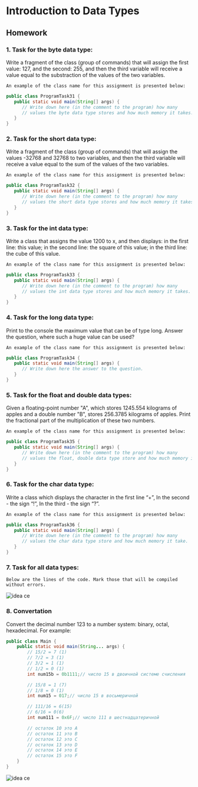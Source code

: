 # Introduction to Data Types

## Homework

### 1. Task for the byte data type:
   Write a fragment of the class (group of commands) that will assign 
   the first value: ​​127, and the second: 255, 
   and then the third variable will receive a value 
   equal to the substraction of the values ​​of the two variables.
    
    An example of the class name for this assignment is presented below:   
```java
public class ProgramTask31 {
   public static void main(String[] args) {
      // Write down here (in the comment to the program) how many 
      // values ​​the byte data type stores and how much memory it takes.
   }
}
```  
### 2. Task for the short data type:
   Write a fragment of the class (group of commands) that will assign 
   the values ​​-32768 and 32768 to two variables, 
   and then the third variable will receive a value 
   equal to the sum of the values ​​of the two variables.
    
    An example of the class name for this assignment is presented below:   
```java
public class ProgramTask32 {
   public static void main(String[] args) {
      // Write down here (in the comment to the program) how many 
      // values ​​the short data type stores and how much memory it takes.
   }
}
```    
### 3. Task for the int data type:
    
   Write a class that assigns the value 1200 to x, and then displays: 
   in the first line: this value; 
   in the second line: the square of this value; 
   in the third line: the cube of this value.
    
    An example of the class name for this assignment is presented below:   
```java
public class ProgramTask33 {
   public static void main(String[] args) {
      // Write down here (in the comment to the program) how many 
      // values ​​the int data type stores and how much memory it takes.
   }
}
```    
### 4. Task for the long data type:
    
   Print to the console the maximum value that can be of type long.
   Answer the question, where such a huge value can be used?
    
    An example of the class name for this assignment is presented below:   
```java
public class ProgramTask34 {
   public static void main(String[] args) {
      // Write down here the answer to the question.
   }
}
```    
### 5. Task for the float and double data types:
   Given a floating-point number "A", which stores 1245.554 kilograms of apples and a double number "B", 
   stores 256.3785 kilograms of apples.
   Print the fractional part of the multiplication of these two numbers.
    
    An example of the class name for this assignment is presented below:   
```java
public class ProgramTask35 {
   public static void main(String[] args) {
      // Write down here (in the comment to the program) how many 
      // values ​​the float, double data type store and how much memory it take.
   }
}
```  
### 6. Task for the char data type:
   Write a class which displays the character in the first line
   “+”, In the second - the sign “!”, In the third - the sign “?”.
    
    An example of the class name for this assignment is presented below:   
```java
public class ProgramTask36 {
   public static void main(String[] args) {
      // Write down here (in the comment to the program) how many 
      // values ​​the char data type store and how much memory it take.
   }
}
``` 
### 7. Task for all data types:
    Below are the lines of the code. Mark those that will be compiled without errors.
   
   ![idea ce](https://sun1-26.userapi.com/sXQ5FmANRFj1uozHUzlC8UwgnVcQRm5hde0SAA/kWwE0cH1Nfs.jpg)

### 8. Convertation
Convert the decimal number 123 to a number system: binary, octal, hexadecimal.
For example:
```java
public class Main {
    public static void main(String... args) {
        // 15/2 = 7 (1)
        // 7/2 = 3 (1)
        // 3/2 = 1 (1)
        // 1/2 = 0 (1) 
        int num15b = 0b1111;// число 15 в двоичной системе счисления

        // 15/8 = 1 (7)
        // 1/8 = 0 (1)
        int num15 = 017;// число 15 в восьмеричной

        // 111/16 = 6(15)
        // 6/16 = 0(6)
        int num111 = 0x6F;// число 111 в шестнадцатеричной

        // остаток 10 это A
        // остаток 11 это B
        // остаток 12 это C
        // остаток 13 это D
        // остаток 14 это E
        // остаток 15 это F
    }
}
```
![idea ce](https://psv4.userapi.com/c856428/u233000110/docs/d11/5923c115b748/schislenie.png?extra=_Wf_pdTeP_S_kbWjukRnY5_AOLTlEbkUHXYCEQwYfL1xU4fYIxXa-qyOT2z1pCN0rvSSAGX2LzQP5Erv0umtCscsqpcoYocIOvBQ3dPf4IGYBHxNC73bl2arvY8MXmU3U7BxlN8QhGg-TjDPzs6L3OY)
